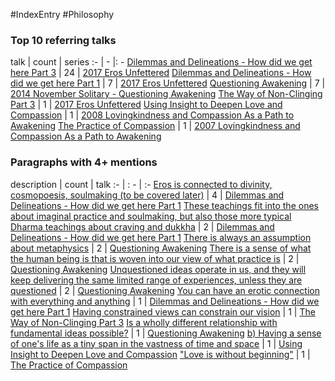 #IndexEntry #Philosophy

### Top 10 referring talks
talk | count | series
:- | - |: -
<a data-href="Dilemmas and Delineations - How did we get here Part 3" href="Dilemmas+and+Delineations+-+How+did+we+get+here+Part+3" class="internal-link" target="_blank" rel="noopener">Dilemmas and Delineations - How did we get here Part 3</a> | 24 | <a data-href="2017 Eros Unfettered" href="2017+Eros+Unfettered" class="internal-link" target="_blank" rel="noopener">2017 Eros Unfettered</a>
<a data-href="Dilemmas and Delineations - How did we get here Part 1" href="Dilemmas+and+Delineations+-+How+did+we+get+here+Part+1" class="internal-link" target="_blank" rel="noopener">Dilemmas and Delineations - How did we get here Part 1</a> | 7 | <a data-href="2017 Eros Unfettered" href="2017+Eros+Unfettered" class="internal-link" target="_blank" rel="noopener">2017 Eros Unfettered</a>
<a data-href="Questioning Awakening" href="Questioning+Awakening" class="internal-link" target="_blank" rel="noopener">Questioning Awakening</a> | 7 | <a data-href="2014 November Solitary - Questioning Awakening" href="2014+November+Solitary+-+Questioning+Awakening" class="internal-link" target="_blank" rel="noopener">2014 November Solitary - Questioning Awakening</a>
<a data-href="The Way of Non-Clinging Part 3" href="The+Way+of+Non-Clinging+Part+3" class="internal-link" target="_blank" rel="noopener">The Way of Non-Clinging Part 3</a> | 1 | <a data-href="2017 Eros Unfettered" href="2017+Eros+Unfettered" class="internal-link" target="_blank" rel="noopener">2017 Eros Unfettered</a>
<a data-href="Using Insight to Deepen Love and Compassion" href="Using+Insight+to+Deepen+Love+and+Compassion" class="internal-link" target="_blank" rel="noopener">Using Insight to Deepen Love and Compassion</a> | 1 | <a data-href="2008 Lovingkindness and Compassion As a Path to Awakening" href="2008+Lovingkindness+and+Compassion+As+a+Path+to+Awakening" class="internal-link" target="_blank" rel="noopener">2008 Lovingkindness and Compassion As a Path to Awakening</a>
<a data-href="The Practice of Compassion" href="The+Practice+of+Compassion" class="internal-link" target="_blank" rel="noopener">The Practice of Compassion</a> | 1 | <a data-href="2007 Lovingkindness and Compassion As a Path to Awakening" href="2007+Lovingkindness+and+Compassion+As+a+Path+to+Awakening" class="internal-link" target="_blank" rel="noopener">2007 Lovingkindness and Compassion As a Path to Awakening</a>

### Paragraphs with 4+ mentions
description | count | talk
:- | : - | :-
<a aria-label-position="top" aria-label="Dilemmas and Delineations - How did we get here Part 1 > Eros is connected to divinity cosmopoesis soulmaking to be covered later" data-href="Dilemmas and Delineations - How did we get here Part 1#Eros is connected to divinity cosmopoesis soulmaking to be covered later" href="Dilemmas+and+Delineations+-+How+did+we+get+here+Part+1#Eros+is+connected+to+divinity+cosmopoesis+soulmaking+to+be+covered+later" class="internal-link" target="_blank" rel="noopener">Eros is connected to divinity, cosmopoesis, soulmaking (to be covered later)</a> | 4 | <a data-href="Dilemmas and Delineations - How did we get here Part 1" href="Dilemmas+and+Delineations+-+How+did+we+get+here+Part+1" class="internal-link" target="_blank" rel="noopener">Dilemmas and Delineations - How did we get here Part 1</a>
<a aria-label-position="top" aria-label="Dilemmas and Delineations - How did we get here Part 1 > These teachings fit into the ones about imaginal practice and soulmaking but also those more typical Dharma teachings about craving and dukkha" data-href="Dilemmas and Delineations - How did we get here Part 1#These teachings fit into the ones about imaginal practice and soulmaking but also those more typical Dharma teachings about craving and dukkha" href="Dilemmas+and+Delineations+-+How+did+we+get+here+Part+1#These+teachings+fit+into+the+ones+about+imaginal+practice+and+soulmaking+but+also+those+more+typical+Dharma+teachings+about+craving+and+dukkha" class="internal-link" target="_blank" rel="noopener">These teachings fit into the ones about imaginal practice and soulmaking, but also those more typical Dharma teachings about craving and dukkha</a> | 2 | <a data-href="Dilemmas and Delineations - How did we get here Part 1" href="Dilemmas+and+Delineations+-+How+did+we+get+here+Part+1" class="internal-link" target="_blank" rel="noopener">Dilemmas and Delineations - How did we get here Part 1</a>
<a aria-label-position="top" aria-label="Questioning Awakening > There is always an assumption about metaphysics" data-href="Questioning Awakening#There is always an assumption about metaphysics" href="Questioning+Awakening#There+is+always+an+assumption+about+metaphysics" class="internal-link" target="_blank" rel="noopener">There is always an assumption about metaphysics</a> | 2 | <a data-href="Questioning Awakening" href="Questioning+Awakening" class="internal-link" target="_blank" rel="noopener">Questioning Awakening</a>
<a aria-label-position="top" aria-label="Questioning Awakening > There is a sense of what the human being is that is woven into our view of what practice is" data-href="Questioning Awakening#There is a sense of what the human being is that is woven into our view of what practice is" href="Questioning+Awakening#There+is+a+sense+of+what+the+human+being+is+that+is+woven+into+our+view+of+what+practice+is" class="internal-link" target="_blank" rel="noopener">There is a sense of what the human being is that is woven into our view of what practice is</a> | 2 | <a data-href="Questioning Awakening" href="Questioning+Awakening" class="internal-link" target="_blank" rel="noopener">Questioning Awakening</a>
<a aria-label-position="top" aria-label="Questioning Awakening > Unquestioned ideas operate in us and they will keep delivering the same limited range of experiences unless they are questioned" data-href="Questioning Awakening#Unquestioned ideas operate in us and they will keep delivering the same limited range of experiences unless they are questioned" href="Questioning+Awakening#Unquestioned+ideas+operate+in+us+and+they+will+keep+delivering+the+same+limited+range+of+experiences+unless+they+are+questioned" class="internal-link" target="_blank" rel="noopener">Unquestioned ideas operate in us, and they will keep delivering the same limited range of experiences, unless they are questioned</a> | 2 | <a data-href="Questioning Awakening" href="Questioning+Awakening" class="internal-link" target="_blank" rel="noopener">Questioning Awakening</a>
<a aria-label-position="top" aria-label="Dilemmas and Delineations - How did we get here Part 1 > You can have an erotic connection with everything and anything" data-href="Dilemmas and Delineations - How did we get here Part 1#You can have an erotic connection with everything and anything" href="Dilemmas+and+Delineations+-+How+did+we+get+here+Part+1#You+can+have+an+erotic+connection+with+everything+and+anything" class="internal-link" target="_blank" rel="noopener">You can have an erotic connection with everything and anything</a> | 1 | <a data-href="Dilemmas and Delineations - How did we get here Part 1" href="Dilemmas+and+Delineations+-+How+did+we+get+here+Part+1" class="internal-link" target="_blank" rel="noopener">Dilemmas and Delineations - How did we get here Part 1</a>
<a aria-label-position="top" aria-label="The Way of Non-Clinging Part 3 > Having constrained views can constrain our vision" data-href="The Way of Non-Clinging Part 3#Having constrained views can constrain our vision" href="The+Way+of+Non-Clinging+Part+3#Having+constrained+views+can+constrain+our+vision" class="internal-link" target="_blank" rel="noopener">Having constrained views can constrain our vision</a> | 1 | <a data-href="The Way of Non-Clinging Part 3" href="The+Way+of+Non-Clinging+Part+3" class="internal-link" target="_blank" rel="noopener">The Way of Non-Clinging Part 3</a>
<a aria-label-position="top" aria-label="Questioning Awakening > Is a wholly different relationship with fundamental ideas possible" data-href="Questioning Awakening#Is a wholly different relationship with fundamental ideas possible" href="Questioning+Awakening#Is+a+wholly+different+relationship+with+fundamental+ideas+possible" class="internal-link" target="_blank" rel="noopener">Is a wholly different relationship with fundamental ideas possible?</a> | 1 | <a data-href="Questioning Awakening" href="Questioning+Awakening" class="internal-link" target="_blank" rel="noopener">Questioning Awakening</a>
<a aria-label-position="top" aria-label="Using Insight to Deepen Love and Compassion > b Having a sense of ones life as a tiny span in the vastness of time and space" data-href="Using Insight to Deepen Love and Compassion#b Having a sense of ones life as a tiny span in the vastness of time and space" href="Using+Insight+to+Deepen+Love+and+Compassion#b+Having+a+sense+of+one%27s+life+as+a+tiny+span+in+the+vastness+of+time+and+space" class="internal-link" target="_blank" rel="noopener">b) Having a sense of one&#x27;s life as a tiny span in the vastness of time and space</a> | 1 | <a data-href="Using Insight to Deepen Love and Compassion" href="Using+Insight+to+Deepen+Love+and+Compassion" class="internal-link" target="_blank" rel="noopener">Using Insight to Deepen Love and Compassion</a>
<a aria-label-position="top" aria-label="The Practice of Compassion > Love is without beginning" data-href="The Practice of Compassion#Love is without beginning" href="The+Practice+of+Compassion#%22Love+is+without+beginning%22" class="internal-link" target="_blank" rel="noopener">&quot;Love is without beginning&quot;</a> | 1 | <a data-href="The Practice of Compassion" href="The+Practice+of+Compassion" class="internal-link" target="_blank" rel="noopener">The Practice of Compassion</a>

